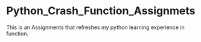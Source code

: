 # Python_Crash_Function_Assignmets 
This is an Assignments that refreshes my python learning experience in function.
